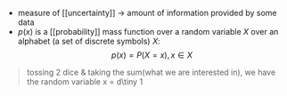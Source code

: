 - measure of [[uncertainty]] $\rightarrow$ amount of information provided by some data
- $p(x)$ is a [[probability]] mass function over a random variable $X$ over an alphabet (a set of discrete symbols) $X$:
$$p(x)=P(X=x),x\in X$$
>	tossing 2 dice & taking the sum(what we are interested in), we have the random variable x = d\tiny 1